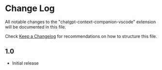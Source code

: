 # Change Log

All notable changes to the "chatgpt-context-companion-vscode" extension will be documented in this file.

Check [Keep a Changelog](http://keepachangelog.com/) for recommendations on how to structure this file.

## 1.0

- Initial release
